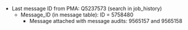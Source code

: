 - Last message ID from PMA: Q5237573 (search in job_history)
	- Message_ID (in message table): ID = 5758480
		- Message attached with message audits: 9565157 and 9565158